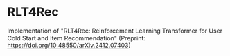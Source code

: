 # RLT4Rec

Implementation of "RLT4Rec: Reinforcement Learning Transformer for User Cold Start and Item Recommendation" (Preprint: https://doi.org/10.48550/arXiv.2412.07403)
